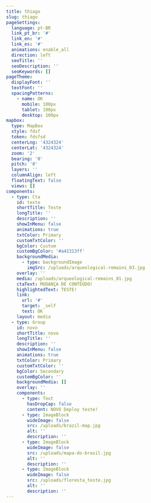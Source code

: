 ```yaml
---
title: thiago
slug: thiago
pageSettings:
  language: pt-BR
  link_pt_br: '#'
  link_en: '#'
  link_es: '#'
  animations: enable_all
  direction: left
  seoTitle: ''
  seoDescription: ''
  seoKeywords: []
pageTheme:
  displayFont: ''
  textFont: ''
  spacingPatterns:
    - name: OK
      mobile: 100px
      tablet: 100px
      desktop: 100px
mapbox:
  type: MapBox
  style: fdsf
  token: fdsfsd
  centerLng: '4324324'
  centerLat: '4324324'
  zoom: '2'
  bearing: '0'
  pitch: '0'
  layers: ''
  columnAlign: left
  floatingText: false
  views: []
components:
  - type: Cta
    id: teste
    shortTitle: Teste
    longTitle: ''
    description: ''
    showInMenu: false
    animations: true
    txtColor: Primary
    customTxtColor: ''
    bgColor: Custom
    customBgColor: '#a41313ff'
    backgroundMedia:
      - type: backgroundImage
        imgSrc: /uploads/arqueological-remains_03.jpg
    overlay: ''
    media: /uploads/arqueological-remains_01.jpg
    ctaText: MUDANÇA DE CONTEÚDO!
    highlightedText: TESTE!
    link:
      url: '#'
      target: _self
      text: OK
    layout: media
  - type: Group
    id: novo
    shortTitle: novo
    longTitle: ''
    description: ''
    showInMenu: false
    animations: true
    txtColor: Primary
    customTxtColor: ''
    bgColor: Secondary
    customBgColor: ''
    backgroundMedia: []
    overlay: ''
    components:
      - type: Text
        hasDropCap: false
        content: NOVO Deploy teste!
      - type: ImageBlock
        wideImage: false
        src: /uploads/brazil-map.jpg
        alt: ''
        description: ''
      - type: ImageBlock
        wideImage: false
        src: /uploads/mapa-do-brasil.jpg
        alt: ''
        description: ''
      - type: ImageBlock
        wideImage: false
        src: /uploads/floresta_teste.jpg
        alt: ''
        description: ''
---
```


